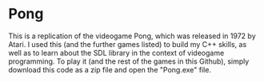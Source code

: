 # Pong
This is a replication of the videogame Pong, which was released in 1972 by Atari. I used this (and the further games listed) to build my C++ skills, as well as to learn about the SDL library in the context of videogame programming.
To play it (and the rest of the games in this Github), simply download this code as a zip file and open the "Pong.exe" file.

